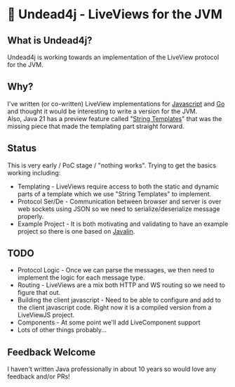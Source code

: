# 🧟 Undead4j - LiveViews for the JVM

## What is Undead4j?
Undead4j is working towards an implementation of the LiveView protocol for the JVM.  

## Why?
I've written (or co-written) LiveView implementations for [Javascript](https://liveviewjs) and 
[Go](https://github.com/canopyclimate/golive) and thought it would be interesting to write a version for the JVM.  
Also, Java 21 has a preview feature called "[String Templates](https://openjdk.org/jeps/430)" that was the missing
piece that made the templating part straight forward.

## Status
This is very early / PoC stage / "nothing works".  Trying to get the basics working including:
 * Templating - LiveViews require access to both the static and dynamic parts of a template which we use "String Templates" to implement.
 * Protocol Ser/De - Communication between browser and server is over web sockets using JSON so we need to serialize/deserialize message properly.
 * Example Project - It is both motivating and validating to have an example project so there is one based on [Javalin](https://javalin.io/).

## TODO
 * Protocol Logic - Once we can parse the messages, we then need to implement the logic for each message type.
 * Routing - LiveViews are a mix both HTTP and WS routing so we need to figure that out.
 * Building the client javascript - Need to be able to configure and add to the client javascript code.  Right now it is a compiled version from a LiveViewJS project.
 * Components - At some point we'll add LiveComponent support
 * Lots of other things probably...

## Feedback Welcome
I haven't written Java professionally in about 10 years so would love any feedback and/or PRs!